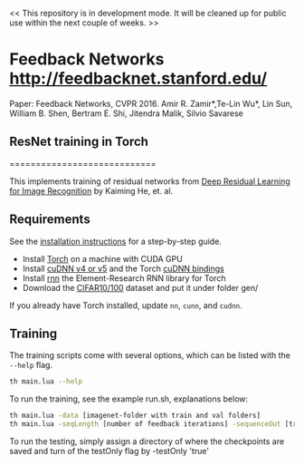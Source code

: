 << This repository is in development mode. It will be cleaned up for public use within the next couple of weeks. >>


# Feedback Networks http://feedbacknet.stanford.edu/ 

Paper: Feedback Networks, CVPR 2016.
Amir R. Zamir*,Te-Lin Wu*, Lin Sun, William B. Shen, Bertram E. Shi, Jitendra Malik, Silvio Savarese 

## ResNet training in Torch
============================

This implements training of residual networks from [Deep Residual Learning for Image Recognition](http://arxiv.org/abs/1512.03385) by Kaiming He, et. al.

## Requirements
See the [installation instructions](INSTALL.md) for a step-by-step guide.
- Install [Torch](http://torch.ch/docs/getting-started.html) on a machine with CUDA GPU
- Install [cuDNN v4 or v5](https://developer.nvidia.com/cudnn) and the Torch [cuDNN bindings](https://github.com/soumith/cudnn.torch/tree/R4)
- Install [rnn](https://github.com/Element-Research/rnn) the Element-Research RNN library for Torch
- Download the [CIFAR10/100](https://www.cs.toronto.edu/~kriz/cifar.html) dataset and put it under folder gen/

If you already have Torch installed, update `nn`, `cunn`, and `cudnn`.

## Training

The training scripts come with several options, which can be listed with the `--help` flag.
```bash
th main.lua --help
```

To run the training, see the example run.sh, explanations below:
```bash
th main.lua -data [imagenet-folder with train and val folders]
th main.lua -seqLength [number of feedback iterations] -sequenceOut [true for feedback false for recurrence inference] -nGPU [number of GPU] -depth [20 to bypass] -batchSize [batch size] -dataset [cifar100] -nEpochs [number of epochs to train] -netType [the model under models/ directory] -save [checkpoints directory to save the model] -resume [checkpoints directory to restore the model]
```
To run the testing, simply assign a directory of where the checkpoints are saved and turn of the testOnly flag by -testOnly 'true'
